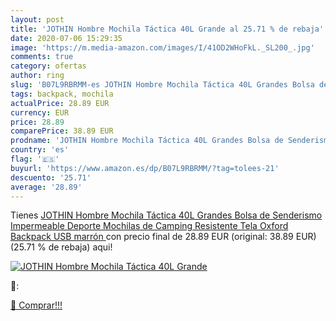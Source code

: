```yaml
---
layout: post
title: 'JOTHIN Hombre Mochila Táctica 40L Grande al 25.71 % de rebaja'
date: 2020-07-06 15:29:35
image: 'https://m.media-amazon.com/images/I/41OD2WHoFkL._SL200_.jpg'
comments: true
category: ofertas
author: ring
slug: 'B07L9RBRMM-es JOTHIN Hombre Mochila Táctica 40L Grandes Bolsa de...'
tags: backpack, mochila
actualPrice: 28.89 EUR
currency: EUR
price: 28.89
comparePrice: 38.89 EUR
prodname: 'JOTHIN Hombre Mochila Táctica 40L Grandes Bolsa de Senderismo Impermeable Deporte Mochilas de Camping Resistente Tela Oxford Backpack USB  marrón '
country: 'es'
flag: '🇪🇸'
buyurl: 'https://www.amazon.es/dp/B07L9RBRMM/?tag=tolees-21'
descuento: '25.71'
average: '28.89'
---
```


Tienes [JOTHIN Hombre Mochila Táctica 40L Grandes Bolsa de Senderismo Impermeable Deporte Mochilas de Camping Resistente Tela Oxford Backpack USB  marrón ](https://www.amazon.es/dp/B07L9RBRMM/?tag=tolees-21) con precio final de  28.89 EUR (original: 38.89 EUR) (25.71 %  de rebaja) aqui!

[![JOTHIN Hombre Mochila Táctica 40L Grande](https://m.media-amazon.com/images/I/41OD2WHoFkL._SL200_.jpg)](https://www.amazon.es/dp/B07L9RBRMM/?tag=tolees-21)

🔎:


[🛒 Comprar!!!](https://www.amazon.es/dp/B07L9RBRMM/?tag=tolees-21)
